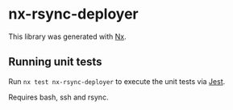 # nx-rsync-deployer

This library was generated with [Nx](https://nx.dev).

## Running unit tests

Run `nx test nx-rsync-deployer` to execute the unit tests via [Jest](https://jestjs.io).

Requires bash, ssh and rsync.
